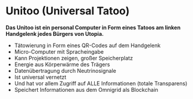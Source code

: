 # Unitoo (Universal Tatoo)

**Das Unitoo ist ein personal Computer in Form eines Tatoos am linken Handgelenk jedes Bürgers von Utopia.**

- Tätowierung in Form eines QR-Codes auf dem Handgelenk
- Micro-Computer mit Spracheingabe
- Kann Projektionen zeigen, großer Speicherplatz
- Energie aus Körperwärme des Trägers
- Datenübertragung durch Neutrinosignale
- Ist universal vernetzt 
- Und hat vor allem Zugriff auf ALLE Informationen (totale Transparens)
- Speichert Informationen aus dem Omnigrid als Blockchain
